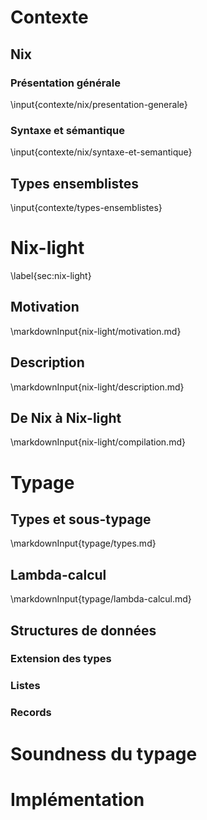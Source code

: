 # Contexte
<!-- État de l'art, motivation du stage -->

## Nix
<!--
  Description de Nix et de toutes les horreurs qu'il contient
  Explication rapide de ce qui est nécessaire pour le typer à peu près
  raisonnablement
 -->

### Présentation générale
<!--
  Explication de son utilisation et justification de la volonté de le typer
-->
\input{contexte/nix/presentation-generale}

### Syntaxe et sémantique
<!-- Expliquer au passage les points problématiques pour le typage -->
\input{contexte/nix/syntaxe-et-semantique}

## Types ensemblistes
<!--  Présentation de l'interprétation ensembliste des types -->
<!--  Justification informelle de pourquoi le système convient à Nix -->
\input{contexte/types-ensemblistes}

# Nix-light <!--  TODO: find another name for this -->
\label{sec:nix-light}

## Motivation
<!--
  Explication de pourquoi nix est trop permissif et pourquoi il vaut mieux
  bosser sur autre chose.
-->
\markdownInput{nix-light/motivation.md}

## Description
<!--  Description du langage, grammaire + sémantique -->
\markdownInput{nix-light/description.md}

## De Nix à Nix-light
<!--  Compilation -->
\markdownInput{nix-light/compilation.md}

# Typage

## Types et sous-typage
<!--  Présentation des types utilisés -->
<!--  Discussion autour du sous-typage lazy -->
<!--  Sous-typage graduel -->
\markdownInput{typage/types.md}

## Lambda-calcul
<!--  Typage du langage sans records et sans listes -->
\markdownInput{typage/lambda-calcul.md}

## Structures de données
<!--  Description du typage des deux structures de données de Nix -->

### Extension des types
<!--  Ajout des types Cons et record. -->

### Listes
<!--
  Typage des listes. Rien de très compliqué, mais les regexp-lists nécessitent
  peut-être un peu d'explication. À voir si on garde comme une sous-partie ou
  si on merge dans la section "lambda-calcul", vu que c'est ni central ni
  original (mais joli par contre)
-->

### Records
<!--  Typage des records. Probablement plein de choses à dire ici. -->

# Soundness du typage
<!--  Difficulté de définir la soundness avec le type graduel -->
<!--  Blablater sur la difficulté des preuves. -->

# Implémentation
<!--  Tout ce qui concerne l'implémentation. Probablement des choses à dire -->
